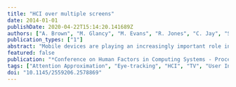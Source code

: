 ```yaml
---
title: "HCI over multiple screens"
date: 2014-01-01
publishDate: 2020-04-22T15:14:20.141689Z
authors: ["A. Brown", "M. Glancy", "M. Evans", "R. Jones", "C. Jay", "S. Harper"]
publication_types: ["1"]
abstract: "Mobile devices are playing an increasingly important role in leisure activities, including TV viewing. Broadcasters see this as an opportunity to enhance a TV programme through the provision of additional information to the 'second screen', but determining how to optimise this experience is one of the grand challenges currently facing content providers. Addressing this issue requires a detailed understanding of interaction with both the TV and the secondary device, but this new form of HCI, as much about passive consumption as active interaction, is not well represented by typical task-based paradigms. This paper describes experiments that use eye tracking to understand one of the key components of this new area of study - determining which device is currently receiving the user's attention - and discusses the considerable challenge of accurately monitoring attention while maintaining ecological validity."
featured: false
publication: "*Conference on Human Factors in Computing Systems - Proceedings*"
tags: ["Attention Approximation", "Eye-tracking", "HCI", "TV", "User Interfaces"]
doi: "10.1145/2559206.2578869"
---
```


